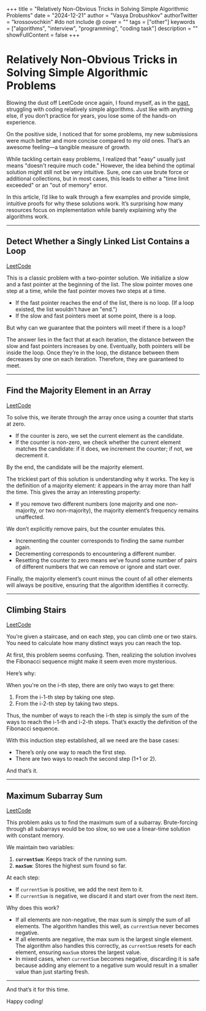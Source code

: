 +++
title = "Relatively Non-Obvious Tricks in Solving Simple Algorithmic Problems"
date = "2024-12-21"
author = "Vasya Drobushkov"
authorTwitter = "krossovochkin" #do not include @
cover = ""
tags = ["other"]
keywords = ["algorithms", "interview", "programming", "coding task"]
description = ""
showFullContent = false
+++

# Relatively Non-Obvious Tricks in Solving Simple Algorithmic Problems  

Blowing the dust off LeetCode once again, I found myself, as in the [past](https://krossovochkin.com/posts/2019_09_27_random_interview_coding_task_retrospective/), struggling with coding relatively simple algorithms. Just like with anything else, if you don’t practice for years, you lose some of the hands-on experience.  

On the positive side, I noticed that for some problems, my new submissions were much better and more concise compared to my old ones. That’s an awesome feeling—a tangible measure of growth.  

While tackling certain easy problems, I realized that "easy" usually just means "doesn't require much code." However, the idea behind the optimal solution might still not be very intuitive. Sure, one can use brute force or additional collections, but in most cases, this leads to either a "time limit exceeded" or an "out of memory" error.  

In this article, I’d like to walk through a few examples and provide simple, intuitive proofs for why these solutions work. It’s surprising how many resources focus on implementation while barely explaining why the algorithms work.  

---

## Detect Whether a Singly Linked List Contains a Loop  

[LeetCode](https://leetcode.com/problems/linked-list-cycle/)

This is a classic problem with a two-pointer solution. We initialize a slow and a fast pointer at the beginning of the list. The slow pointer moves one step at a time, while the fast pointer moves two steps at a time.  

- If the fast pointer reaches the end of the list, there is no loop. (If a loop existed, the list wouldn't have an "end.")  
- If the slow and fast pointers meet at some point, there is a loop.  

But why can we guarantee that the pointers will meet if there is a loop?  

The answer lies in the fact that at each iteration, the distance between the slow and fast pointers increases by one. Eventually, both pointers will be inside the loop. Once they’re in the loop, the distance between them decreases by one on each iteration. Therefore, they are guaranteed to meet.  

---

## Find the Majority Element in an Array  

[LeetCode](https://leetcode.com/problems/majority-element/)

To solve this, we iterate through the array once using a counter that starts at zero.  

- If the counter is zero, we set the current element as the candidate.  
- If the counter is non-zero, we check whether the current element matches the candidate: if it does, we increment the counter; if not, we decrement it.  

By the end, the candidate will be the majority element.  

The trickiest part of this solution is understanding why it works. The key is the definition of a majority element: it appears in the array more than half the time. This gives the array an interesting property:  

- If you remove two different numbers (one majority and one non-majority, or two non-majority), the majority element’s frequency remains unaffected.  

We don’t explicitly remove pairs, but the counter emulates this.  
- Incrementing the counter corresponds to finding the same number again.  
- Decrementing corresponds to encountering a different number.  
- Resetting the counter to zero means we’ve found some number of pairs of different numbers that we can remove or ignore and start over.  

Finally, the majority element’s count minus the count of all other elements will always be positive, ensuring that the algorithm identifies it correctly.  

---

## Climbing Stairs  

[LeetCode](https://leetcode.com/problems/climbing-stairs/)

You’re given a staircase, and on each step, you can climb one or two stairs. You need to calculate how many distinct ways you can reach the top.  

At first, this problem seems confusing. Then, realizing the solution involves the Fibonacci sequence might make it seem even more mysterious.  

Here’s why:  

When you're on the i-th step, there are only two ways to get there:  
1. From the i-1-th step by taking one step.  
2. From the i-2-th step by taking two steps.  

Thus, the number of ways to reach the i-th step is simply the sum of the ways to reach the i-1-th and i-2-th steps. That’s exactly the definition of the Fibonacci sequence.  

With this induction step established, all we need are the base cases:  
- There’s only one way to reach the first step.  
- There are two ways to reach the second step (1+1 or 2).  

And that’s it.  

---

## Maximum Subarray Sum  

[LeetCode](https://leetcode.com/problems/maximum-subarray/)

This problem asks us to find the maximum sum of a subarray. Brute-forcing through all subarrays would be too slow, so we use a linear-time solution with constant memory.  

We maintain two variables:  
1. **`currentSum`**: Keeps track of the running sum.  
2. **`maxSum`**: Stores the highest sum found so far.  

At each step:  
- If `currentSum` is positive, we add the next item to it.  
- If `currentSum` is negative, we discard it and start over from the next item.  

Why does this work?  

- If all elements are non-negative, the max sum is simply the sum of all elements. The algorithm handles this well, as `currentSum` never becomes negative.  
- If all elements are negative, the max sum is the largest single element. The algorithm also handles this correctly, as `currentSum` resets for each element, ensuring `maxSum` stores the largest value.  
- In mixed cases, when `currentSum` becomes negative, discarding it is safe because adding any element to a negative sum would result in a smaller value than just starting fresh.  

---

And that’s it for this time.  

Happy coding!

